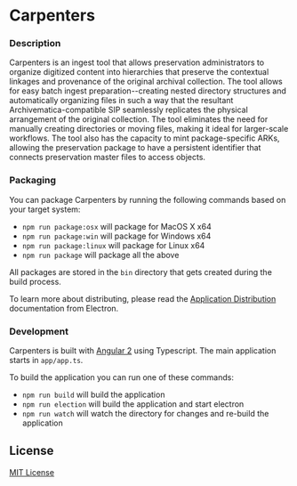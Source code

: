 # Carpenters

### Description

Carpenters is an ingest tool that allows preservation administrators to organize digitized content into
hierarchies that preserve the contextual linkages and provenance of the original archival collection.  The
tool allows for easy batch ingest preparation--creating nested directory structures and automatically
organizing files in such a way that the resultant Archivematica-compatible SIP seamlessly replicates the
physical arrangement of the original collection.  The tool eliminates the need for manually creating
directories or moving files, making it ideal for larger-scale workflows.  The tool also has the capacity
to mint package-specific ARKs, allowing the preservation package to have a persistent identifier that
connects preservation master files to access objects.

### Packaging

You can package Carpenters by running the following commands based on your target system:

* `npm run package:osx` will package for MacOS X x64
* `npm run package:win` will package for Windows x64
* `npm run package:linux` will package for Linux x64
* `npm run package` will package all the above

All packages are stored in the `bin` directory that gets created during the build process.

To learn more about distributing, please read the [Application Distribution](http://electron.atom.io/docs/tutorial/application-distribution/) documentation from Electron.

### Development

Carpenters is built with [Angular 2](https://angular.io/) using Typescript. The main application starts in `app/app.ts`.

To build the application you can run one of these commands:

* `npm run build` will build the application
* `npm run election` will build the application and start electron
* `npm run watch` will watch the directory for changes and re-build the application

## License

[MIT License](LICENSE.txt)
